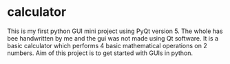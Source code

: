# calculator
This is my first python GUI mini project using PyQt version 5.
The whole has bee handwritten by me and the gui was not made using Qt software.
It is a basic calculator which performs 4 basic mathematical operations on 2 numbers.
Aim of this project is to get started with GUIs in python.
